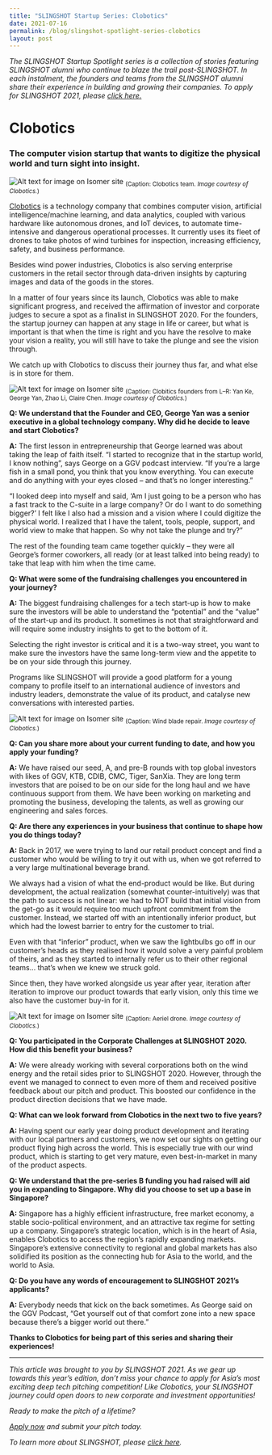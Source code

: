 ```yaml
---
title: "SLINGSHOT Startup Series: Clobotics"
date: 2021-07-16
permalink: /blog/slingshot-spotlight-series-clobotics
layout: post
---
```

*The SLINGSHOT Startup Spotlight series is a collection of stories featuring SLINGSHOT alumni who continue to blaze the trail post-SLINGSHOT. In each instalment, the founders and teams from the SLINGSHOT alumni share their experience in building and growing their companies. To apply for SLINGSHOT 2021, please [click here.](https://slingshot.agorize.com/2021-edition?t=Wpdpp6Sn_r24kjBBmPXsUg&utm_source=www.switchsg.org&utm_medium=referral&utm_campaign=slingshot2021)*

# Clobotics
### The computer vision startup that wants to digitize the physical world and turn sight into insight.

![Alt text for image on Isomer site](/images/blog_slingshot_Team-pic_Clobotics.jpeg)
<sub>(Caption: Clobotics team. *Image courtesy of Clobotics.*)</sub>

[Clobotics](https://clobotics.com) is a technology company that combines computer vision, artificial intelligence/machine learning, and data analytics, coupled with various hardware like autonomous drones, and IoT devices, to automate time-intensive and dangerous operational processes. It currently uses its fleet of drones to take photos of wind turbines for inspection, increasing efficiency, safety, and business performance.

Besides wind power industries, Clobotics is also serving enterprise customers in the retail sector through data-driven insights by capturing images and data of the goods in the stores.

In a matter of four years since its launch, Clobotics was able to make significant progress, and received the affirmation of investor and corporate judges to secure a spot as a finalist in SLINGSHOT 2020. For the founders, the startup journey can happen at any stage in life or career, but what is important is that when the time is right and you have the resolve to make your vision a reality, you will still have to take the plunge and see the vision through.

We catch up with Clobotics to discuss their journey thus far, and what else is in store for them.

![Alt text for image on Isomer site](/images/blog_slingshot_clobotics_founders.JPG)
<sub>(Caption: Clobitics founders from L–R: Yan Ke, George Yan, Zhao Li, Claire Chen. *Image courtesy of Clobotics.*)</sub>

**Q: We understand that the Founder and CEO, George Yan was a senior executive in a global technology company. Why did he decide to leave and start Clobotics?**

**A:** The first lesson in entrepreneurship that George learned was about taking the leap of faith itself. “I started to recognize that in the startup world, I know nothing”, says George on a GGV podcast interview. “If you’re a large fish in a small pond, you think that you know everything. You can execute and do anything with your eyes closed – and that’s no longer interesting.”

“I looked deep into myself and said, ‘Am I just going to be a person who has a fast track to the C-suite in a large company? Or do I want to do something bigger?’ I felt like I also had a mission and a vision where I could digitize the physical world. I realized that I have the talent, tools, people, support, and world view to make that happen. So why not take the plunge and try?”

The rest of the founding team came together quickly – they were all George’s former coworkers, all ready (or at least talked into being ready) to take that leap with him when the time came.

**Q: What were some of the fundraising challenges you encountered in your journey?**

**A:** The biggest fundraising challenges for a tech start-up is how to make sure the investors will be able to understand the “potential” and the “value” of the start-up and its product. It sometimes is not that straightforward and will require some industry insights to get to the bottom of it.

Selecting the right investor is critical and it is a two-way street, you want to make sure the investors have the same long-term view and the appetite to be on your side through this journey. 

Programs like SLINGSHOT will provide a good platform for a young company to profile itself to an international audience of investors and industry leaders, demonstrate the value of its product, and catalyse new conversations with interested parties.

![Alt text for image on Isomer site](/images/blog_slingshot_clobotics-wind-promo-blade-repair.jpg)
<sub>(Caption: Wind blade repair. *Image courtesy of Clobotics.*)</sub>

**Q: Can you share more about your current funding to date, and how you apply your funding?**

**A:** We have raised our seed, A, and pre-B rounds with top global investors with likes of GGV, KTB, CDIB, CMC, Tiger, SanXia.  They are long term investors that are poised to be on our side for the long haul and we have continuous support from them. We have been working on marketing and promoting the business, developing the talents, as well as growing our engineering and sales forces.

**Q: Are there any experiences in your business that continue to shape how you do things today?**

**A:** Back in 2017, we were trying to land our retail product concept and find a customer who would be willing to try it out with us, when we got referred to a very large multinational beverage brand.

We always had a vision of what the end-product would be like. But during development, the actual realization (somewhat counter-intuitively) was that the path to success is not linear: we had to NOT build that initial vision from the get-go as it would require too much upfront commitment from the customer. Instead, we started off with an intentionally inferior product, but which had the lowest barrier to entry for the customer to trial.

Even with that “inferior” product, when we saw the lightbulbs go off in our customer’s heads as they realised how it would solve a very painful problem of theirs, and as they started to internally refer us to their other regional teams... that’s when we knew we struck gold.

Since then, they have worked alongside us year after year, iteration after iteration to improve our product towards that early vision, only this time we also have the customer buy-in for it.

![Alt text for image on Isomer site](/images/blog_slingshot_clobotics-wind-promo-drone.jpeg)
<sub>(Caption: Aeriel drone. *Image courtesy of Clobotics.*)</sub>

**Q: You participated in the Corporate Challenges at SLINGSHOT 2020. How did this benefit your business?**

**A:** We were already working with several corporations both on the wind energy and the retail sides prior to SLINGSHOT 2020. However, through the event we managed to connect to even more of them and received positive feedback about our pitch and product. This boosted our confidence in the product direction decisions that we have made.

**Q: What can we look forward from Clobotics in the next two to five years?**

**A:** Having spent our early year doing product development and iterating with our local partners and customers, we now set our sights on getting our product flying high across the world. This is especially true with our wind product, which is starting to get very mature, even best-in-market in many of the product aspects.

**Q: We understand that the pre-series B funding you had raised will aid you in expanding to Singapore. Why did you choose to set up a base in Singapore?**

**A:** Singapore has a highly efficient infrastructure, free market economy, a stable socio-political environment, and an attractive tax regime for setting up a company. Singapore’s strategic location, which is in the heart of Asia, enables Clobotics to access the region’s rapidly expanding markets. Singapore’s extensive connectivity to regional and global markets has also solidified its position as the connecting hub for Asia to the world, and the world to Asia.

**Q: Do you have any words of encouragement to SLINGSHOT 2021’s applicants?**

**A:** Everybody needs that kick on the back sometimes. As George said on the GGV Podcast, “Get yourself out of that comfort zone into a new space because there’s a bigger world out there.”

**Thanks to Clobotics for being part of this series and sharing their experiences!**

***

*This article was brought to you by SLINGSHOT 2021. As we gear up towards this year’s edition, don’t miss your chance to apply for Asia’s most exciting deep tech pitching competition! Like Clobotics, your SLINGSHOT journey could open doors to new corporate and investment opportunities!*

*Ready to make the pitch of a lifetime?*

*[Apply now](https://slingshot.agorize.com/2021-edition?t=Wpdpp6Sn_r24kjBBmPXsUg&utm_source=www.switchsg.org&utm_medium=referral&utm_campaign=slingshot2021) and submit your pitch today.*

*To learn more about SLINGSHOT, please [click here](/highlights/slingshot/2021/overview).*